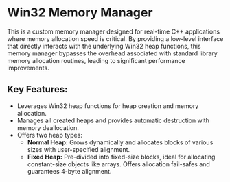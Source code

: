 # Win32 Memory Manager
 
This is a custom memory manager designed for real-time C++ applications where memory allocation speed is critical. By providing a low-level interface that directly interacts with the underlying Win32 heap functions, this memory manager bypasses the overhead associated with standard library memory allocation routines, leading to significant performance improvements.

## Key Features:

- Leverages Win32 heap functions for heap creation and memory allocation.
- Manages all created heaps and provides automatic destruction with memory deallocation.
- Offers two heap types:
  - **Normal Heap:** Grows dynamically and allocates blocks of various sizes with user-specified alignment.
  - **Fixed Heap:** Pre-divided into fixed-size blocks, ideal for allocating constant-size objects like arrays. Offers allocation fail-safes and guarantees 4-byte alignment.
